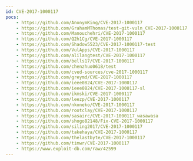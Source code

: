```yaml
---
id: CVE-2017-1000117
pocs:
    - https://github.com/AnonymKing/CVE-2017-1000117
    - https://github.com/GrahamMThomas/test-git-vuln_CVE-2017-1000117
    - https://github.com/Manouchehri/CVE-2017-1000117
    - https://github.com/Q2h1Cg/CVE-2017-1000117
    - https://github.com/Shadow5523/CVE-2017-1000117-test
    - https://github.com/VulApps/CVE-2017-1000117
    - https://github.com/alilangtest/CVE-2017-1000117
    - https://github.com/bells17/CVE-2017-1000117
    - https://github.com/chenzhuo0618/test
    - https://github.com/cved-sources/cve-2017-1000117
    - https://github.com/greymd/CVE-2017-1000117
    - https://github.com/ieee0824/CVE-2017-1000117
    - https://github.com/ieee0824/CVE-2017-1000117-sl
    - https://github.com/ikmski/CVE-2017-1000117
    - https://github.com/leezp/CVE-2017-1000117
    - https://github.com/nkoneko/CVE-2017-1000117
    - https://github.com/rootclay/CVE-2017-1000117
    - https://github.com/sasairc/CVE-2017-1000117_wasawasa
    - https://github.com/shogo82148/Fix-CVE-2017-1000117
    - https://github.com/siling2017/CVE-2017-1000117
    - https://github.com/takehaya/CVE-2017-1000117
    - https://github.com/thelastbyte/CVE-2017-1000117
    - https://github.com/timwr/CVE-2017-1000117
    - https://www.exploit-db.com/raw/42599
---
```

